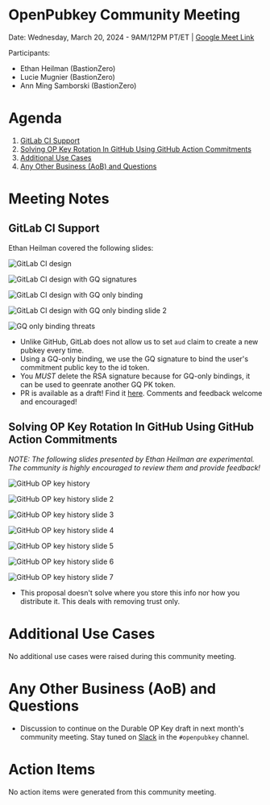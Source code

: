 # OpenPubkey Community Meeting

Date: Wednesday, March 20, 2024 - 9AM/12PM PT/ET | [Google Meet Link](https://meet.google.com/oom-qgcz-wsy)

Participants:
* Ethan Heilman (BastionZero)
* Lucie Mugnier (BastionZero) 
* Ann Ming Samborski (BastionZero)

# Agenda
1. [GitLab CI Support](#gitlab-ci-support)
2. [Solving OP Key Rotation In GitHub Using GitHub Action Commitments](#solving-op-key-rotation-in-github-using-github-action-commitments)
3. [Additional Use Cases](#additional-use-cases)
4. [Any Other Business (AoB) and Questions](#any-other-business-aob-and-questions)

# Meeting Notes

## GitLab CI Support

Ethan Heilman covered the following slides:

![GitLab CI design](./resources/2024-03-20/slide-1.png)

![GitLab CI design with GQ signatures](./resources/2024-03-20/slide-2.png)

![GitLab CI design with GQ only binding](./resources/2024-03-20/slide-3.png)

![GitLab CI design with GQ only binding slide 2](./resources/2024-03-20/slide-4.png)

![GQ only binding threats](./resources/2024-03-20/slide-5.png)

- Unlike GitHub, GitLab does not allow us to set `aud` claim to create a new pubkey every time.
- Using a GQ-only binding, we use the GQ signature to bind the user's commitment public key to the id token.
- You *MUST* delete the RSA signature because for GQ-only bindings, it can be used to geenrate another GQ PK token.
- PR is available as a draft! Find it [here](https://github.com/openpubkey/openpubkey/pull/143). Comments and feedback welcome and encouraged!

## Solving OP Key Rotation In GitHub Using GitHub Action Commitments

*NOTE: The following slides presented by Ethan Heilman are experimental. The community is highly encouraged to review them and provide feedback!*

![GitHub OP key history](./resources/2024-03-20/slide-6.png)

![GitHub OP key history slide 2](./resources/2024-03-20/slide-7.png)

![GitHub OP key history slide 3](./resources/2024-03-20/slide-8.png)

![GitHub OP key history slide 4](./resources/2024-03-20/slide-9.png)

![GitHub OP key history slide 5](./resources/2024-03-20/slide-10.png)

![GitHub OP key history slide 6](./resources/2024-03-20/slide-11.png)

![GitHub OP key history slide 7](./resources/2024-03-20/slide-12.png)

- This proposal doesn't solve where you store this info nor how you distribute it. This deals with removing trust only. 

# Additional Use Cases

No additional use cases were raised during this community meeting. 

# Any Other Business (AoB) and Questions 

* Discussion to continue on the Durable OP Key draft in next month's community meeting. Stay tuned on [Slack](https://openssf.org/getinvolved/) in the `#openpubkey` channel.

# Action Items

No action items were generated from this community meeting.
